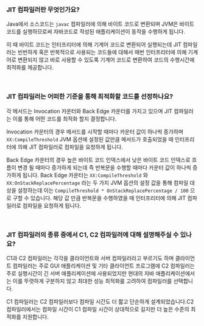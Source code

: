 ###  JIT 컴파일러란 무엇인가요?

Java에서 소스코드는 `javac` 컴파일러에 의해 바이트 코드로 변환되며 JVM은 바이트 코드를 실행하므로써 자바코드로 작성된 애플리케이션이 동작을 수행하게 됩니다. 

이 때 바이트 코드는 인터프리터에 의해 기계어 코드로 변환되어 실행되는데 JIT 컴파일러는 빈번하게 혹은 반복적으로 사용되는 코드들에 대해서 매번 인터프리터에 의해 기계어로 변환되지 않고 바로 사용할 수 있도록 기계어 코드로 변환하여 코드의 수행시간에 최적화를 제공합니다.



<br>



### JIT 컴파일러는 어떠한 기준을 통해 최적화할 코드를 선정하나요?

각 메서드는 Invocation 카운터와 Back Edge 카운터를 가지고 있으며 JIT 컴파일러는 이를 통해 어떤 코드를 최적화 할지 결정합니다. 

Invocation 카운터의 경우 메서드를 시작할 때마다 카운터 값이 하나씩 증가하며 `XX:CompileThreshold` JVM 옵션에 설정된 값만큼 메서드가 호출되었을 때 인터프리터에 의해 JIT 컴파일러로 컴파일을 요청하게 됩니다.

Back Edge 카운터의 경우 높은 바이트 코드 인덱스에서 낮은 바이트 코드 인덱스로 흐름이 변경 될 때마다 증가하게 되는데 즉 반복문을 수행할 때마다 카운터 값이 하나씩 증가하게 됩니다. Back Edge 카운터는 `XX:CompileThreshold` 와 `XX:OnStackReplacePercentage` 라는 두 가지 JVM 옵션의 설정 값을 통해 컴파일 대상을 설정하는데 이는 `CompileThreshold * OnStackReplacePercentage / 100` 으로 구할 수 있습니다. 해당 값 만큼 반복문을 수행하였을 때 인터프리터에 의해 JIT 컴파일러로 컴파일을 요청하게 됩니다.



<br>



### JIT 컴파일러의 종류 중에서 C1, C2 컴파일러에 대해 설명해주실 수 있나요?

C1과 C2 컴파일러는 각각을 클라이언트와 서버 컴파일러라고 부르기도 하며 클라이언트 컴파일러는 주로 GUI 애플리케이션 및 기타 클라이언트 프로그램에 C2 컴파일러는 주로 실행시간이 긴 서버 애플리케이션에 사용되었지만 현대의 자바 애플리케이션에서는 이를 뚜렷하게 구분하지 않고 최대한 성능 최적화를 고려하여 컴파일러를 선택합니다.

C1 컴파일러는 C2 컴파일러보다 컴파일 시간도 더 짧고 단순하게 설계되었습니다.C2 컴파일러에서는 컴파일 시간이 C1 컴파일 시간이 상대적으로 길지만 더 높은 수준의 최적화를 지원합니다. 

